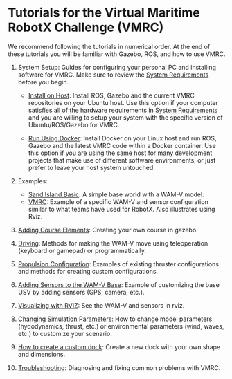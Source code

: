 # Tutorials for the Virtual Maritime RobotX Challenge (VMRC)

We recommend following the tutorials in numerical order. At the end of these tutorials you will be familiar with Gazebo, ROS, and how to use VMRC.

1. System Setup: Guides for configuring your personal PC and installing software for VMRC.  Make sure to review the [System Requirements](https://bitbucket.org/osrf/vmrc/wiki/system_requirements) before you begin.

    * [Install on Host](https://bitbucket.org/osrf/vmrc/wiki/tutorials/SystemSetupInstall): Install ROS, Gazebo and the current VMRC repositories on your Ubuntu host.  Use this option if your computer satisfies all of the hardware requirements in [System Requirements](https://bitbucket.org/osrf/vmrc/wiki/system_requirements) and you are willing to setup your system with the specific version of Ubuntu/ROS/Gazebo for VMRC. 

    * [Run Using Docker](https://bitbucket.org/osrf/vmrc/wiki/tutorials/SystemSetupDocker): Install Docker on your Linux host and run ROS, Gazebo and the latest VMRC code within a Docker container.  Use this option if you are using the same host for many development projects that make use of different software environments, or just prefer to leave your host system untouched.

1. Examples:

    * [Sand Island Basic](https://bitbucket.org/osrf/vmrc/wiki/tutorials/Sand_Island_Basic): A simple base world with a WAM-V model.
    * [VMRC](https://bitbucket.org/osrf/vmrc/wiki/tutorials/ExampleVmrc): Example of a specific WAM-V and sensor configuration similar to what teams have used for RobotX.  Also illustrates using Rviz.

1. [Adding Course Elements](https://bitbucket.org/osrf/vmrc/wiki/tutorials/Adding%20course%20elements): Creating your own course in gazebo.

1. [Driving](https://bitbucket.org/osrf/vmrc/wiki/tutorials/Driving): Methods for making the WAM-V move using teleoperation (keyboard or gamepad) or programmatically.

1. [Propulsion Configuration](https://bitbucket.org/osrf/vmrc/wiki/tutorials/PropulsionConfiguration): Examples of existing thruster configurations and methods for creating custom configurations.

1. [Adding Sensors to the WAM-V Base](https://bitbucket.org/osrf/vmrc/wiki/tutorials/AddingSensors): Example of customizing the base USV by adding sensors (GPS, camera, etc.).

1. [Visualizing with RVIZ](https://bitbucket.org/osrf/vmrc/wiki/tutorials/Visualizing%20with%20RVIZ): See the WAM-V and sensors in rviz.

1. [Changing Simulation Parameters](https://bitbucket.org/osrf/vmrc/wiki/tutorials/ChangingPluginParameters): How to change model parameters (hydodynamics, thrust, etc.) or environmental parameters (wind, waves, etc.) to customize your scenario.

1. [How to create a custom dock](https://bitbucket.org/osrf/vmrc/wiki/tutorials/CreateDocks): Create a new dock with your own shape and dimensions.

1. [Troubleshooting](https://bitbucket.org/osrf/vmrc/wiki/Troubleshooting): Diagnosing and fixing common problems with VMRC.